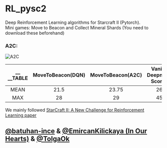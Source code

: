 # RL_pysc2
Deep Reinforcement Learning algorithms for Starcraft II (Pytorch).\
Mini games: Move to Beacon and Collect Mineral Shards (You need to download these beforehand)



### A2C:



![A2C](Gifs/A2C-MTB.gif)








|     __ __TABLE        |  MoveToBeacon(DQN) |  MoveToBeacon(A2C) | Vanilla Deepmind Scores|   
| :---:         |     :---:      |          :---: |           :---: |
|  MEAN   | 21.5     | 23.75    | 26
|  MAX     | 28       | 29      | 45




We mainly followed [StarCraft II: A New Challenge for Reinforcement Learning paper](https://deepmind.com/documents/110/sc2le.pdf)

## [@batuhan-ince](https://github.com/batuhan-ince) & [@EmircanKilickaya (In Our Hearts)](https://github.com/EmircanKilickaya) & [@TolgaOk](https://github.com/TolgaOk)

 
